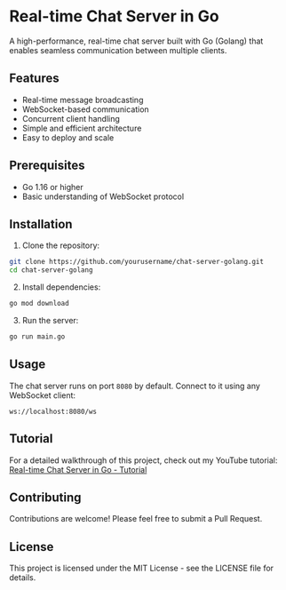 # Real-time Chat Server in Go

A high-performance, real-time chat server built with Go (Golang) that enables seamless communication between multiple clients.

## Features

- Real-time message broadcasting
- WebSocket-based communication
- Concurrent client handling
- Simple and efficient architecture
- Easy to deploy and scale

## Prerequisites

- Go 1.16 or higher
- Basic understanding of WebSocket protocol

## Installation

1. Clone the repository:
```bash
git clone https://github.com/yourusername/chat-server-golang.git
cd chat-server-golang
```

2. Install dependencies:
```bash
go mod download
```

3. Run the server:
```bash
go run main.go
```

## Usage

The chat server runs on port `8080` by default. Connect to it using any WebSocket client:

```
ws://localhost:8080/ws
```

## Tutorial

For a detailed walkthrough of this project, check out my YouTube tutorial:
[Real-time Chat Server in Go - Tutorial](https://www.youtube.com/watch?v=5UEvIQLwuIY)

## Contributing

Contributions are welcome! Please feel free to submit a Pull Request.

## License

This project is licensed under the MIT License - see the LICENSE file for details.
